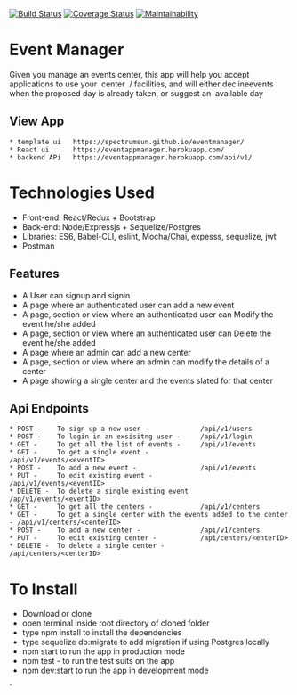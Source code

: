 [![Build Status](https://travis-ci.org/Spectrumsun/eventmanager.svg?branch=develop)](https://travis-ci.org/Spectrumsun/eventmanager)
[![Coverage Status](https://coveralls.io/repos/github/Spectrumsun/eventmanager/badge.svg?branch=develop)](https://coveralls.io/github/Spectrumsun/eventmanager?branch=develop)
[![Maintainability](https://api.codeclimate.com/v1/badges/f12b2146b1c46953b97a/maintainability)](https://codeclimate.com/github/Spectrumsun/eventmanager/maintainability)


# Event Manager
Given you manage​ ​an​ ​events​ ​center,​ ​this​ ​app​ ​will​ ​help​ ​you​ ​accept​ ​applications​ ​to​ ​use​ ​your​ ​
center  /​ ​facilities,​ ​and​ ​will​ ​either​ ​decline​ ​events​ ​when​ ​the​ ​proposed day is already taken,
or suggest an  available day 

## View App
    * template ui   https://spectrumsun.github.io/eventmanager/
    * React ui      https://eventappmanager.herokuapp.com/
    * backend APi   https://eventappmanager.herokuapp.com/api/v1/
      


# Technologies Used
   * Front-end: React/Redux + Bootstrap
   * Back-end: Node/Expressjs + Sequelize/Postgres
   * Libraries: ES6, Babel-CLI, eslint, Mocha/Chai, expesss, sequelize, jwt
   * Postman

## Features
   * A User can signup and signin 
   * A page where an authenticated user can add a new event
   * A page, section or view where an authenticated user can Modify the event he/she added
   * A page, section or view where an authenticated user can Delete the event he/she added
   * A page where an admin can add a new center
   * A page, section or view where an admin can modify the details of a center
   * A page showing  a single center and the events slated for that center


 ## Api Endpoints
    * POST -    To sign up a new user -             /api/v1/users
    * POST -    To login in an exsisitng user -     /api/v1/login
    * GET -     To get all the list of events -     /api/v1/events
    * GET -     To get a single event -             /api/v1/events/<eventID>
    * POST -    To add a new event -                /api/v1/events
    * PUT -     To edit existing event -            /api/v1/events/<eventID>
    * DELETE -  To delete a single existing event   /ap/v1/events/<eventID>
    * GET -     To get all the centers -            /api/v1/centers
    * GET -     To get a single center with the events added to the center - /api/v1/centers/<centerID>
    * POST -    To add a new center -               /api/v1/centers
    * PUT -     To edit existing center -           /api/centers/<enterID>
    * DELETE -  To delete a single center -         /api/centers/<centerID>

  

# To Install
* Download or clone 
* open terminal inside root directory of cloned folder
* type npm install to install the dependencies
* type sequelize db:migrate to add migration if using Postgres locally 
* npm start to run the app in production mode
* npm test - to run the test suits on the app
* npm dev:start to run the app in development mode



`
